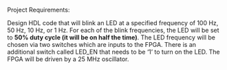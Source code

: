 Project Requirements:

Design HDL code that will blink an LED at a specified frequency of 100 Hz, 50 Hz, 10 Hz, or 1 Hz. For each of the blink frequencies, the LED will be set to **50% duty cycle (it will be on half the time)**. The LED frequency will be chosen via two switches which are inputs to the FPGA. There is an additional switch called LED_EN that needs to be ‘1’ to turn on the LED. The FPGA will be driven by a 25 MHz oscillator.

